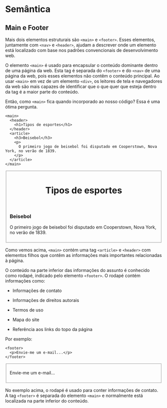 # Semântica

## Main e Footer

Mais dois elementos estruturais são `<main>` e `<footer>`. Esses elementos, juntamente com `<nav>` e `<header>`, ajudam a descrever onde um elemento está localizado com base nos padrões convencionais de desenvolvimento web.

O elemento `<main>` é usado para encapsular o conteúdo dominante dentro de uma página da web. Esta tag é separada do `<footer>` e do `<nav>` de uma página da web, pois esses elementos não contêm o conteúdo principal. Ao usar `<main>` em vez de um elemento `<div>`, os leitores de tela e navegadores da web são mais capazes de identificar que o que quer que esteja dentro da tag é a maior parte do conteúdo.

Então, como `<main>` fica quando incorporado ao nosso código? Essa é uma ótima pergunta.

```
<main>
  <header>
    <h1>Tipos de esportes</h1>
  </header>
  <article>
    <h3>Beisebol</h3>
    <p>
      O primeiro jogo de beisebol foi disputado em Cooperstown, Nova York, no verão de 1839.
    </p>
  </article>
</main>
```

<fieldset>
  <main>
    <header>
      <h1>Tipos de esportes</h1>
    </header>
    <article>
      <h3>Beisebol</h3>
      <p>
        O primeiro jogo de beisebol foi disputado em Cooperstown, Nova York, no verão de 1839.
      </p>
    </article>
  </main>
</fieldset>

Como vemos acima, `<main>` contém uma tag `<article>` e `<header>` com elementos filhos que contêm as informações mais importantes relacionadas à página.

O conteúdo na parte inferior das informações do assunto é conhecido como rodapé, indicado pelo elemento `<footer>`. O rodapé contém informações como:

- Informações de contato

- Informações de direitos autorais

- Termos de uso

- Mapa do site

- Referência aos links do topo da página

Por exemplo:

```
<footer>
  <p>Envie-me um e-mail...</p>
</footer>
```

<fieldset>
  <footer>
    <p>Envie-me um e-mail...</p>
  </footer>
</fieldset>

No exemplo acima, o rodapé é usado para conter informações de contato. A tag `<footer>` é separada do elemento `<main>` e normalmente está localizada na parte inferior do conteúdo.
